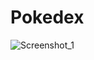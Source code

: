 # Pokedex

![Screenshot_1](https://user-images.githubusercontent.com/89175716/210280886-198c7d5d-3d04-44df-b440-982a5ee21e87.png)
